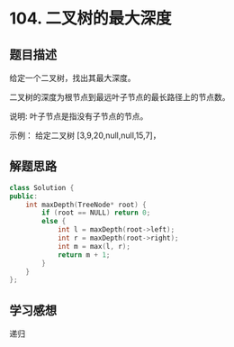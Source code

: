 # 104. 二叉树的最大深度
## 题目描述

给定一个二叉树，找出其最大深度。

二叉树的深度为根节点到最远叶子节点的最长路径上的节点数。

说明: 叶子节点是指没有子节点的节点。

示例：
给定二叉树 [3,9,20,null,null,15,7]，

## 解题思路

```cpp
class Solution {
public:
    int maxDepth(TreeNode* root) {
        if (root == NULL) return 0;
        else {
            int l = maxDepth(root->left);
            int r = maxDepth(root->right);
            int m = max(l, r);
            return m + 1;
        }
    }
};
```

## 学习感想

递归